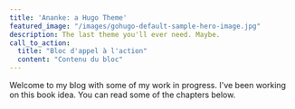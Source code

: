 ```yaml
---
title: 'Ananke: a Hugo Theme'
featured_image: "/images/gohugo-default-sample-hero-image.jpg"
description: The last theme you'll ever need. Maybe.
call_to_action: 
  title: "Bloc d'appel à l'action"
  content: "Contenu du bloc"
---
```

Welcome to my blog with some of my work in progress. I've been working on this book idea. You can read some of the chapters below.